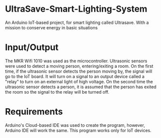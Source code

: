 # UltraSave-Smart-Lighting-System
An Arduino IoT-based project, for smart lighting called Ultrasave. With a mission to conserve energy in basic situations

# Input/Output
The MKR Wifi 1010 was used as the microcontroller. Ultrasonic sensors were used to detect a moving person, entering/exiting a room. On the first time, if the ultrasonic sensor detects the person moving by, the signal will go to the IoT board. It will turn on a signal to an output device called a "relay" to turn on an external light of high voltage. On the second time the ultrasonic sensor detects a person, it is assumed that the person has exited the room so the signal to the relay will be turned off.

# Requirements

Arduino's Cloud-based IDE was used to create the program, however, Arduino IDE will work the same. This program works only for IoT devices.
